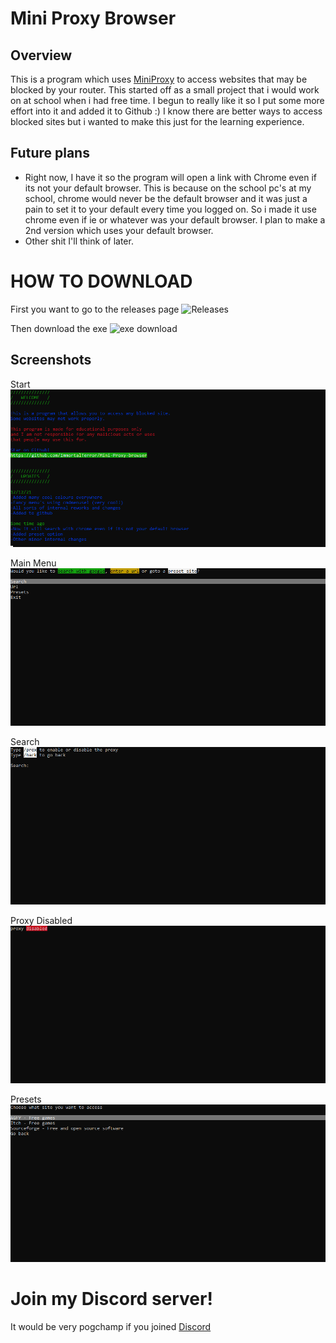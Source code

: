# Mini Proxy Browser

## Overview
This is a program which uses [MiniProxy](https://ersupport.com/plugins/QuickWebProxy/miniProxy.php) to access websites that may be blocked by your router.
This started off as a small project that i would work on at school when i had free time. I begun to really like it so I put some more effort into it and added it to Github :)
I know there are better ways to access blocked sites but i wanted to make this just for the learning experience.

## Future plans
- Right now, I have it so the program will open a link with Chrome even if its not your default browser. This is because on the school pc's at my school, chrome would never be the default browser and it was just a pain to set it to your default every time you logged on. So i made it use chrome even if ie or whatever was your default browser. I plan to make a 2nd version which uses your default browser.
- Other shit I'll think of later.

# HOW TO DOWNLOAD

First you want to go to the releases page
![Releases](https://i.imgur.com/wti618a.png)

Then download the exe
![exe download](https://i.imgur.com/9pyWMF5.png)

## Screenshots
Start
![Start](https://github.com/ImmortalTerror/Mini-Proxy-Browser/blob/main/Images/Start.png?raw=true)

Main Menu
![Main Menu](https://github.com/ImmortalTerror/Mini-Proxy-Browser/blob/main/Images/Main%20Menu.png?raw=true)

Search
![Search](https://github.com/ImmortalTerror/Mini-Proxy-Browser/blob/main/Images/Search.png?raw=true)

Proxy Disabled
![Proxy Disabled](https://github.com/ImmortalTerror/Mini-Proxy-Browser/blob/main/Images/Proxy%20Disabled.png?raw=true)

Presets
![Presets](https://github.com/ImmortalTerror/Mini-Proxy-Browser/blob/main/Images/Presets.png?raw=true)

# Join my Discord server!
It would be very pogchamp if you joined
[Discord](https://discord.gg/pqAFVCKZhz)
